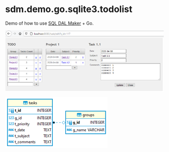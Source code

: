 # sdm.demo.go.sqlite3.todolist
Demo of how to use [SQL DAL Maker](https://github.com/panedrone/sqldalmaker) + Go.

![demo-go.png](demo-go.png)

![erd.png](erd.png)
